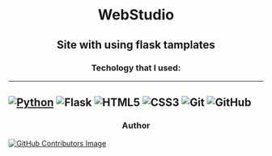 <h1 align="center">WebStudio</h1>
<h2 align="center">Site with using flask tamplates</h2>
<h3 align="center">Techology that I used: </h3>


----

[![Python](https://img.shields.io/badge/python-3670A0?style=for-the-badge&logo=python&logoColor=ffdd54)](https://www.python.org)
![Flask](https://img.shields.io/badge/flask-%23000.svg?style=for-the-badge&logo=flask&logoColor=white)
![HTML5](https://img.shields.io/badge/html5-%23E34F26.svg?style=for-the-badge&logo=html5&logoColor=white)
![CSS3](https://img.shields.io/badge/css3-%231572B6.svg?style=for-the-badge&logo=css3&logoColor=white)
![Git](https://img.shields.io/badge/git-%23F05033.svg?style=for-the-badge&logo=git&logoColor=white)
![GitHub](https://img.shields.io/badge/github-%23121011.svg?style=for-the-badge&logo=github&logoColor=white)
---


<h3 align="center">Author</h3>

[![GitHub Contributors Image](https://contrib.rocks/image?repo=LeadShadow/hw6web)](https://github.com/LeadShadow)

